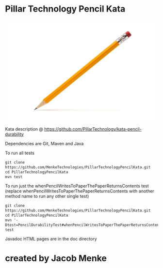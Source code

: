 # Pillar Technology Pencil Kata


![a generic pencil photo](/pencil.jpg?raw=true)

Kata description @ https://github.com/PillarTechnology/kata-pencil-durability 

Dependencies are Git, Maven and Java

To run all tests
```
git clone https://github.com/MenkeTechnologies/PillarTechnologyPencilKata.git 
cd PillarTechnologyPencilKata
mvn test
```
To run just the whenPencilWritesToPaperThePaperReturnsContents test (replace whenPencilWritesToPaperThePaperReturnsContents with another method name to run any other single test)
```
git clone https://github.com/MenkeTechnologies/PillarTechnologyPencilKata.git
cd PillarTechnologyPencilKata
mvn '-Dtest=PencilDurabilityTest#whenPencilWritesToPaperThePaperReturnsContents' test
```
Javadoc HTML pages are in the doc directory

# created by Jacob Menke
